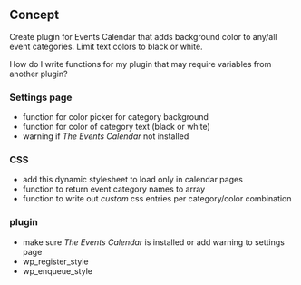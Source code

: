 ## Concept

Create plugin for Events Calendar that adds background color to any/all event categories. Limit text colors to black or white.

How do I write functions for my plugin that may require variables from another plugin?

### Settings page

* function for color picker for category background
* function for color of category text (black or white)
* warning if _The Events Calendar_ not installed

### CSS

* add this dynamic stylesheet to load only in calendar pages
* function to return event category names to array
* function to write out _custom_ css entries per category/color combination

### plugin

* make sure _The Events Calendar_ is installed or add warning to settings page
* wp\_register\_style
* wp\_enqueue\_style